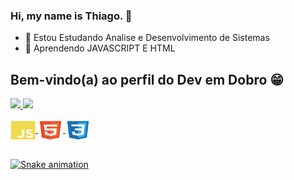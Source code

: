 ### Hi, my name is Thiago. 👋

- 🔭 Estou Estudando Analise e Desenvolvimento de Sistemas
- 🌱 Aprendendo JAVASCRIPT E HTML


## Bem-vindo(a) ao perfil do Dev em Dobro 😁

 <div>
   <a href="https://github.com/thiagofarrabal
">
   <img height="180em" src="https://github-readme-stats.vercel.app/api?username=thiagofarrabal&show_icons=true&theme=tokyonight&include_all_commits=true&count_private=true"/>
   <img height="180em" src="https://github-readme-stats.vercel.app/api/top-langs/?username=thiagofarrabal&layout=compact&langs_count=6&theme=tokyonight"/>

</div>
<div style="display: inline_block"><br>
  <img align="center" alt="Js" height="30" width="40" src="https://raw.githubusercontent.com/devicons/devicon/master/icons/javascript/javascript-plain.svg">
  <img align="center" alt="HTML" height="30" width="40" src="https://raw.githubusercontent.com/devicons/devicon/master/icons/html5/html5-original.svg">
  <img align="center" alt="CSS" height="30" width="40" src="https://raw.githubusercontent.com/devicons/devicon/master/icons/css3/css3-original.svg">
</div>
 
 <br>
 
 
  
  ![Snake animation](https://github.com/thiagofarrabal/thiagofarrabal/blob/output/github-contribution-grid-snake.svg)

</div>
